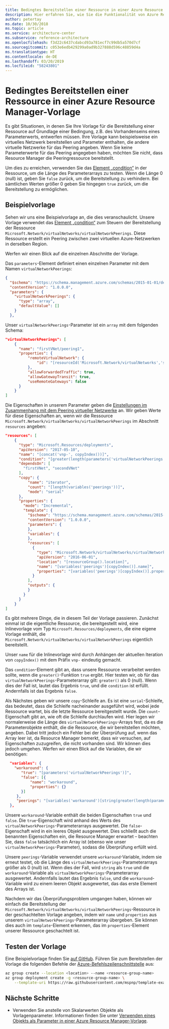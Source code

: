 ```yaml
---
title: Bedingtes Bereitstellen einer Ressource in einer Azure Resource Manager-Vorlage
description: Hier erfahren Sie, wie Sie die Funktionalität von Azure Resource Manager-Vorlagen erweitern, um eine bedingte Bereitstellung einer Ressource in Abhängigkeit vom Wert eines Parameters zu erzielen.
author: petertay
ms.date: 10/30/2018
ms.topic: article
ms.service: architecture-center
ms.subservice: reference-architecture
ms.openlocfilehash: f3d22c6437cdabcd93a781ecf7c99db5a570d7cf
ms.sourcegitcommit: c053e6edb429299a0ad9b327888d596c48859d4a
ms.translationtype: HT
ms.contentlocale: de-DE
ms.lasthandoff: 03/20/2019
ms.locfileid: "58243801"
---
```

# <a name="conditionally-deploy-a-resource-in-an-azure-resource-manager-template"></a>Bedingtes Bereitstellen einer Ressource in einer Azure Resource Manager-Vorlage

Es gibt Situationen, in denen Sie Ihre Vorlage für die Bereitstellung einer Ressource auf Grundlage einer Bedingung, z.B. des Vorhandenseins eines Parameterwerts, entwerfen müssen. Ihre Vorlage kann beispielsweise ein virtuelles Netzwerk bereitstellen und Parameter enthalten, die andere virtuelle Netzwerke für das Peering angeben. Wenn Sie keine Parameterwerte für das Peering angegeben haben, möchten Sie nicht, dass Resource Manager die Peeringressource bereitstellt.

Um dies zu erreichen, verwenden Sie das [Element „condition“][azure-resource-manager-condition] in der Ressource, um die Länge des Parameterarrays zu testen. Wenn die Länge 0 (null) ist, geben Sie `false` zurück, um die Bereitstellung zu verhindern. Bei sämtlichen Werten größer 0 geben Sie hingegen `true` zurück, um die Bereitstellung zu ermöglichen.

## <a name="example-template"></a>Beispielvorlage

Sehen wir uns eine Beispielvorlage an, die dies veranschaulicht. Unsere Vorlage verwendet das [Element „condition“][azure-resource-manager-condition] zum Steuern der Bereitstellung der Ressource `Microsoft.Network/virtualNetworks/virtualNetworkPeerings`. Diese Ressource erstellt ein Peering zwischen zwei virtuellen Azure-Netzwerken in derselben Region.

Werfen wir einen Blick auf die einzelnen Abschnitte der Vorlage.

Das `parameters`-Element definiert einen einzelnen Parameter mit dem Namen `virtualNetworkPeerings`:

```json
{
  "$schema": "https://schema.management.azure.com/schemas/2015-01-01/deploymentTemplate.json#",
  "contentVersion": "1.0.0.0",
  "parameters": {
    "virtualNetworkPeerings": {
      "type": "array",
      "defaultValue": []
    }
  },
```

Unser `virtualNetworkPeerings`-Parameter ist ein `array` mit dem folgenden Schema:

```json
"virtualNetworkPeerings": [
    {
      "name": "firstVNet/peering1",
      "properties": {
          "remoteVirtualNetwork": {
              "id": "[resourceId('Microsoft.Network/virtualNetworks','secondVNet')]"
          },
          "allowForwardedTraffic": true,
          "allowGatewayTransit": true,
          "useRemoteGateways": false
      }
    }
]
```

Die Eigenschaften in unserem Parameter geben die [Einstellungen im Zusammenhang mit dem Peering virtueller Netzwerke][vnet-peering-resource-schema] an. Wir geben Werte für diese Eigenschaften an, wenn wir die Ressource `Microsoft.Network/virtualNetworks/virtualNetworkPeerings` im Abschnitt `resources` angeben:

```json
"resources": [
    {
      "type": "Microsoft.Resources/deployments",
      "apiVersion": "2017-05-10",
      "name": "[concat('vnp-', copyIndex())]",
      "condition": "[greater(length(parameters('virtualNetworkPeerings')), 0)]",
      "dependsOn": [
        "firstVNet", "secondVNet"
      ],
      "copy": {
          "name": "iterator",
          "count": "[length(variables('peerings'))]",
          "mode": "serial"
      },
      "properties": {
        "mode": "Incremental",
        "template": {
          "$schema": "https://schema.management.azure.com/schemas/2015-01-01/deploymentTemplate.json#",
          "contentVersion": "1.0.0.0",
          "parameters": {
          },
          "variables": {
          },
          "resources": [
            {
              "type": "Microsoft.Network/virtualNetworks/virtualNetworkPeerings",
              "apiVersion": "2016-06-01",
              "location": "[resourceGroup().location]",
              "name": "[variables('peerings')[copyIndex()].name]",
              "properties": "[variables('peerings')[copyIndex()].properties]"
            }
          ],
          "outputs": {
          }
        }
      }
    }
]
```

Es gibt mehrere Dinge, die in diesem Teil der Vorlage passieren. Zunächst einmal ist die eigentliche Ressource, die bereitgestellt wird, eine Inlinevorlage vom Typ `Microsoft.Resources/deployments`, die eine eigene Vorlage enthält, die `Microsoft.Network/virtualNetworks/virtualNetworkPeerings` eigentlich bereitstellt.

Unser `name` für die Inlinevorlage wird durch Anhängen der aktuellen Iteration von `copyIndex()` mit dem Präfix `vnp-` eindeutig gemacht.

Das `condition`-Element gibt an, dass unsere Ressource verarbeitet werden sollte, wenn die `greater()`-Funktion `true` ergibt. Hier testen wir, ob für das `virtualNetworkPeerings`-Parameterarray gilt: `greater()` als 0 (null). Wenn dies der Fall ist, lautet das Ergebnis `true`, und die `condition` ist erfüllt. Andernfalls ist das Ergebnis `false`.

Als Nächstes geben wir unsere `copy`-Schleife an. Es ist eine `serial`-Schleife, das bedeutet, dass die Schleife nacheinander ausgeführt wird, wobei jede Ressource wartet, bis die letzte Ressource bereitgestellt wurde. Die `count`-Eigenschaft gibt an, wie oft die Schleife durchlaufen wird. Hier legen wir normalerweise die Länge des `virtualNetworkPeerings`-Arrays fest, da es die Parameterobjekte enthält, die die Ressource, die wir bereitstellen möchten, angeben. Dabei tritt jedoch ein Fehler bei der Überprüfung auf, wenn das Array leer ist, da Resource Manager bemerkt, dass wir versuchen, auf Eigenschaften zuzugreifen, die nicht vorhanden sind. Wir können dies jedoch umgehen. Werfen wir einen Blick auf die Variablen, die wir benötigen:

```json
  "variables": {
    "workaround": {
       "true": "[parameters('virtualNetworkPeerings')]",
       "false": [{
           "name": "workaround",
           "properties": {}
       }]
     },
     "peerings": "[variables('workaround')[string(greater(length(parameters('virtualNetworkPeerings')), 0))]]"
  },
```

Unsere `workaround`-Variable enthält die beiden Eigenschaften `true` und `false`. Die `true`-Eigenschaft wird anhand des Werts des `virtualNetworkPeerings`-Parameterarrays ausgewertet. Die `false`-Eigenschaft wird in ein leeres Objekt ausgewertet. Dies schließt auch die benannten Eigenschaften ein, die Resource Manager erwartet – beachten Sie, dass `false` tatsächlich ein Array ist (ebenso wie unser `virtualNetworkPeerings`-Parameter), sodass die Überprüfung erfüllt wird.

Unsere `peerings`-Variable verwendet unsere `workaround`-Variable, indem sie erneut testet, ob die Länge des `virtualNetworkPeerings`-Parameterarrays größer als 0 (null) ist. Wenn dies der Fall, wird `string` als `true` und die `workaround`-Variable als `virtualNetworkPeerings`-Parameterarray ausgewertet. Andernfalls lautet das Ergebnis `false`, und die `workaround`-Variable wird zu einem leeren Objekt ausgewertet, das das erste Element des Arrays ist.

Nachdem wir das Überprüfungsproblem umgangen haben, können wir einfach die Bereitstellung der `Microsoft.Network/virtualNetworks/virtualNetworkPeerings`-Ressource in der geschachtelten Vorlage angeben, indem wir `name` und `properties` aus unserem `virtualNetworkPeerings`-Parameterarray übergeben. Sie können dies auch im `template`-Element erkennen, das im `properties`-Element unserer Ressource geschachtelt ist.

## <a name="try-the-template"></a>Testen der Vorlage

Eine Beispielvorlage finden Sie [auf GitHub][github]. Führen Sie zum Bereitstellen der Vorlage die folgenden Befehle der [Azure-Befehlszeilenschnittstelle][cli] aus:

```bash
az group create --location <location> --name <resource-group-name>
az group deployment create -g <resource-group-name> \
    --template-uri https://raw.githubusercontent.com/mspnp/template-examples/master/example2-conditional/deploy.json
```

## <a name="next-steps"></a>Nächste Schritte

* Verwenden Sie anstelle von Skalarwerten Objekte als Vorlagenparameter. Informationen finden Sie unter [Verwenden eines Objekts als Parameter in einer Azure Resource Manager-Vorlage](./objects-as-parameters.md).

<!-- links -->
[azure-resource-manager-condition]: /azure/azure-resource-manager/resource-manager-templates-resources#condition
[azure-resource-manager-variable]: /azure/azure-resource-manager/resource-group-authoring-templates#variables
[vnet-peering-resource-schema]: /azure/templates/microsoft.network/virtualnetworks/virtualnetworkpeerings
[cli]: /cli/azure/?view=azure-cli-latest
[github]: https://github.com/mspnp/template-examples
